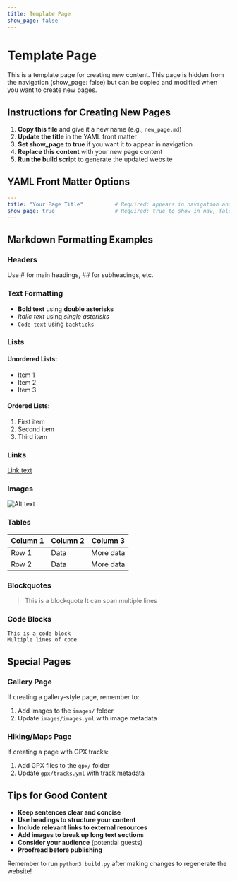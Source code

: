 ```yaml
---
title: Template Page
show_page: false
---
```


# Template Page

This is a template page for creating new content. This page is hidden from the navigation (show_page: false) but can be copied and modified when you want to create new pages.

## Instructions for Creating New Pages

1. **Copy this file** and give it a new name (e.g., `new_page.md`)
2. **Update the title** in the YAML front matter
3. **Set show_page to true** if you want it to appear in navigation
4. **Replace this content** with your new page content
5. **Run the build script** to generate the updated website

## YAML Front Matter Options

```yaml
---
title: "Your Page Title"          # Required: appears in navigation and page header
show_page: true                   # Required: true to show in nav, false to hide
---
```

## Markdown Formatting Examples

### Headers
Use # for main headings, ## for subheadings, etc.

### Text Formatting
- **Bold text** using **double asterisks**
- *Italic text* using *single asterisks*
- `Code text` using `backticks`

### Lists
#### Unordered Lists:
- Item 1
- Item 2
- Item 3

#### Ordered Lists:
1. First item
2. Second item
3. Third item

### Links
[Link text](https://example.com)

### Images
![Alt text](images/your-image.jpg)

### Tables
| Column 1 | Column 2 | Column 3 |
|----------|----------|----------|
| Row 1    | Data     | More data|
| Row 2    | Data     | More data|

### Blockquotes
> This is a blockquote
> It can span multiple lines

### Code Blocks
```
This is a code block
Multiple lines of code
```

## Special Pages

### Gallery Page
If creating a gallery-style page, remember to:
1. Add images to the `images/` folder
2. Update `images/images.yml` with image metadata

### Hiking/Maps Page
If creating a page with GPX tracks:
1. Add GPX files to the `gpx/` folder  
2. Update `gpx/tracks.yml` with track metadata

## Tips for Good Content

- **Keep sentences clear and concise**
- **Use headings to structure your content**
- **Include relevant links to external resources**
- **Add images to break up long text sections**
- **Consider your audience** (potential guests)
- **Proofread before publishing**

Remember to run `python3 build.py` after making changes to regenerate the website! 